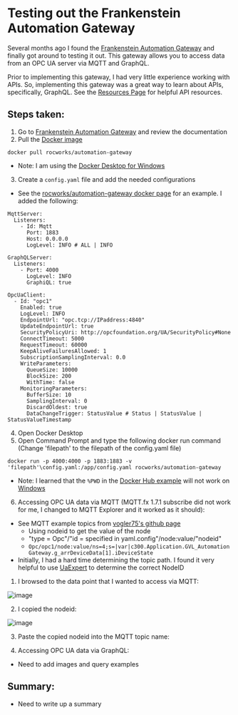 # Testing out the Frankenstein Automation Gateway

Several months ago I found the [Frankenstein Automation Gateway](https://github.com/vogler75/automation-gateway) and finally got around to testing it out. This gateway allows you to access data from an OPC UA server via MQTT and GraphQL.

Prior to implementing this gateway, I had very little experience working with APIs. So, implementing this gateway was a great way to learn about APIs, specifically, GraphQL. See the [Resources Page](/Resources.html#apis) for helpful API resources.

## Steps taken:
1. Go to [Frankenstein Automation Gateway](https://github.com/vogler75/automation-gateway) and review the documentation 
2. Pull the [Docker image](https://hub.docker.com/r/rocworks/automation-gateway)

```
docker pull rocworks/automation-gateway
```

  - Note: I am using the [Docker Desktop for Windows](https://docs.docker.com/desktop/windows/install/)
3. Create a `config.yaml` file and add the needed configurations
  - See the [rocworks/automation-gateway docker page](https://hub.docker.com/r/rocworks/automation-gateway) for an example. I added the following:

```
MqttServer:
  Listeners:
    - Id: Mqtt
      Port: 1883
      Host: 0.0.0.0
      LogLevel: INFO # ALL | INFO

GraphQLServer:
  Listeners:
    - Port: 4000
      LogLevel: INFO
      GraphiQL: true

OpcUaClient:
  - Id: "opc1"
    Enabled: true
    LogLevel: INFO
    EndpointUrl: "opc.tcp://IPaddress:4840"
    UpdateEndpointUrl: true
    SecurityPolicyUri: http://opcfoundation.org/UA/SecurityPolicy#None
    ConnectTimeout: 5000
    RequestTimeout: 60000
    KeepAliveFailuresAllowed: 1
    SubscriptionSamplingInterval: 0.0
    WriteParameters:
      QueueSize: 10000
      BlockSize: 200
      WithTime: false
    MonitoringParameters:
      BufferSize: 10
      SamplingInterval: 0
      DiscardOldest: true
      DataChangeTrigger: StatusValue # Status | StatusValue | StatusValueTimestamp
```

4. Open Docker Desktop 
5. Open Command Prompt and type the following docker run command (Change 'filepath' to the filepath of the config.yaml file)

```
docker run -p 4000:4000 -p 1883:1883 -v 'filepath'\config.yaml:/app/config.yaml rocworks/automation-gateway
```

  - Note: I learned that the `%PWD` in the [Docker Hub example](https://hub.docker.com/r/rocworks/automation-gateway) will not work on [Windows](https://docs.docker.com/desktop/windows/troubleshoot/#path-conversion-on-windows)
6. Accessing OPC UA data via MQTT (MQTT.fx 1.7.1 subscribe did not work for me, I changed to MQTT Explorer and it worked as it should):
  - See MQTT example topics from [vogler75's github page](https://github.com/vogler75/automation-gateway#example-topics)
    - Using nodeid to get the value of the node
    - "type = Opc"/"id = specified in yaml.config"/node:value/"nodeid"
    - `Opc/opc1/node:value/ns=4;s=|var|c300.Application.GVL_AutomationGateway.g_arrDeviceData[1].iDeviceState`
  - Initially, I had a hard time determining the topic path. I found it very helpful to use [UaExpert](https://www.unified-automation.com/downloads/opc-ua-clients.html) to determine the correct NodeID
  1. I browsed to the data point that I wanted to access via MQTT:
  
  ![image](https://user-images.githubusercontent.com/48938478/138560344-276bec60-8600-493f-852f-674d9affc82a.png)
  
  2. I copied the nodeid:
  
  ![image](https://user-images.githubusercontent.com/48938478/138560375-af96ef61-bc35-415f-8f7f-96402d9d92be.png)
  
  3. Paste the copied nodeid into the MQTT topic name:

7. Accessing OPC UA data via GraphQL:
  - Need to add images and query examples

## Summary:
  - Need to write up a summary
